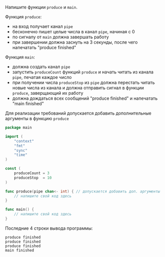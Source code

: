 Напишите функции `produce` и `main`.

Функция `produce`:
* на вход получает канал `pipe`
* бесконечно пишет целые числа в канал `pipe`, начиная с 0
* по сигналу от `main` должна завершать работу
* при завершении должна заснуть на 3 секунды, после чего напечатать "produce finished"

Функция `main`:
* должна создать канал `pipe`
* запустить `produceCount` функций `produce` и начать читать из канала `pipe`, печатая каждое число
* при получении числа `produceStop` из `pipe` должна перестать читать новые числа из канала и должна отправить сигнал в функции `produce`, заверщающий их работу
* должна дождаться всех сообщений "produce finished" и напечатать "main finished"

Для реализации требований допускается добавить дополнительные аргументы в функцию `produce`

```go
package main

import (
	"context"
	"fmt"
	"sync"
	"time"
)

const (
	produceCount = 3
	produceStop  = 10
)

func produce(pipe chan<- int) { // допускается добавить доп. аргументы
	// напишите свой код здесь
}

func main() {
	// напишите свой код здесь
}
```

Последние 4 строки вывода программы:
```
produce finished
produce finished
produce finished
main finished
```
